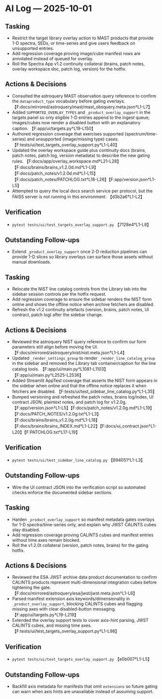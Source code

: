 # AI Log — 2025-10-01

## Tasking
- Restrict the target library overlay action to MAST products that provide 1-D spectra, SEDs, or time-series and give users feedback on unsupported entries.
- Add regression coverage proving image/cube manifest rows are annotated instead of queued for overlay.
- Roll the Spectra App v1.2 continuity collateral (brains, patch notes, overlay workspace doc, patch log, version) for the hotfix.

## Actions & Decisions
- Consulted the astroquery MAST observation query reference to confirm the `dataproduct_type` vocabulary before gating overlays. 【F:docs/mirrored/astroquery/mast/mast_obsquery.meta.json†L1-L7】
- Added `SUPPORTED_OVERLAY_TYPES` and `_product_overlay_support` in the targets panel so only eligible 1-D entries append to the ingest queue; images/cubes now render a disabled button with an explanatory caption. 【F:app/ui/targets.py†L19-L150】
- Authored regression coverage that exercises supported (spectrum/time-series) and unsupported (image/missing type) cases. 【F:tests/ui/test_targets_overlay_support.py†L1-L40】
- Updated the overlay workspace guide plus continuity docs (brains, patch notes, patch log, version metadata) to describe the new gating rules. 【F:docs/app/overlay_workspace.md†L21-L28】【F:docs/brains/brains_v1.2.0d.md†L1-L9】【F:docs/patch_notes/v1.2.0d.md†L1-L15】【F:docs/patch_notes/PATCHLOG.txt†L18-L26】【F:app/version.json†L1-L5】
- Attempted to query the local docs search service per protocol, but the FAISS server is not running in this environment. 【d3b2a6†L1-L2】

## Verification
- `pytest tests/ui/test_targets_overlay_support.py` 【7128e4†L1-L8】

## Outstanding Follow-ups
- Extend `_product_overlay_support` once 2-D reduction pipelines can provide 1-D slices so library overlays can surface those assets without manual downloads.

## Tasking
- Relocate the NIST line catalog controls from the Library tab into the sidebar session controls per the hotfix request.
- Add regression coverage to ensure the sidebar renders the NIST form online and shows the offline notice when archive fetchers are disabled.
- Refresh the v1.2 continuity artefacts (version, brains, patch notes, UI contract, patch log) after the sidebar change.

## Actions & Decisions
- Reviewed the astroquery NIST query reference to confirm our form parameters still align before moving the UI. 【F:docs/mirrored/astroquery/nist/nist.meta.json†L1-L4】
- Updated `_render_settings_group` to render `_render_line_catalog_group` in the sidebar and removed the Library tab container/caption for the line catalog tools. 【F:app/ui/main.py†L1081-L1103】【F:app/ui/main.py†L2525-L2536】
- Added Streamlit AppTest coverage that asserts the NIST form appears in the sidebar when online and that the offline notice replaces it when fetchers are disabled. 【F:tests/ui/test_sidebar_line_catalog.py†L1-L35】
- Bumped versioning and refreshed the patch notes, brains log/index, UI contract JSON, plaintext notes, and patch log for v1.2.0g. 【F:app/version.json†L1-L5】【F:docs/patch_notes/v1.2.0g.md†L1-L19】【F:docs/PATCH_NOTES/v1.2.0g.txt†L1-L3】【F:docs/brains/brains_v1.2.0g.md†L1-L18】【F:docs/brains/brains_INDEX.md†L1-L22】【F:docs/ui_contract.json†L1-L20】【F:PATCHLOG.txt†L17-L19】

## Verification
- `pytest tests/ui/test_sidebar_line_catalog.py` 【894051†L1-L3】

## Outstanding Follow-ups
- Wire the UI contract JSON into the verification script so automated checks enforce the documented sidebar sections.

## Tasking
- Harden `_product_overlay_support` so manifest metadata gates overlays for 1-D spectra/time-series only, and explain why JWST CALINTS cubes stay disabled.
- Add regression coverage proving CALINTS cubes and manifest entries without time axes remain blocked.
- Roll the v1.2.0t collateral (version, patch notes, brains) for the gating hotfix.

## Actions & Decisions
- Reviewed the ESA JWST archive data product documentation to confirm CALINTS products represent multi-dimensional integration cubes before tightening the gate. 【F:docs/mirrored/astroquery/esa/jwst/jwst.meta.json†L1-L6】
- Parsed manifest extension axis keywords/dimensionality in `_product_overlay_support`, blocking CALINTS cubes and flagging missing axes with clear disabled-button messaging. 【F:app/ui/targets.py†L19-L219】
- Extended the overlay support tests to cover axis-hint parsing, JWST CALINTS cubes, and missing time axes. 【F:tests/ui/test_targets_overlay_support.py†L1-L98】

## Verification
- `pytest tests/ui/test_targets_overlay_support.py` 【e0b007†L1-L5】

## Outstanding Follow-ups
- Backfill axis metadata for manifests that omit `extensions` so future gating can warn when axis hints are unavailable instead of assuming support.
